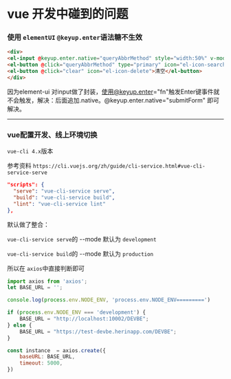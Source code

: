 # vue 开发中碰到的问题

### 使用 `elementUI` `@keyup.enter`语法糖不生效

``` html
<div>
<el-input @keyup.enter.native="queryAbbrMethod" style="width:50%" v-model.trim="searchInput" placeholder="搜索的中文名称或英文名称"></el-input>
<el-button @click="queryAbbrMethod" type="primary" icon="el-icon-search">搜索</el-button>
<el-button @click="clear" icon="el-icon-delete">清空</el-button>
</div>
```

因为element-ui 对input做了封装，使用@keyup.enter="fn"触发Enter键事件就不会触发，解决：后面追加.native。@keyup.enter.native="submitForm" 即可解决。


- - -

### vue配置开发、线上环境切换

`vue-cli 4.x`版本

参考资料 `https://cli.vuejs.org/zh/guide/cli-service.html#vue-cli-service-serve`

``` json
"scripts": {
  "serve": "vue-cli-service serve",
  "build": "vue-cli-service build",
  "lint": "vue-cli-service lint"
},
```

默认做了整合：

`vue-cli-service serve`的 --mode 默认为 `development`

`vue-cli-service build`的 --mode 默认为 `production`

所以在 `axios`中直接判断即可

```js
import axios from 'axios';
let BASE_URL = '';

console.log(process.env.NODE_ENV, 'process.env.NODE_ENV=========')

if (process.env.NODE_ENV === 'development') {
    BASE_URL = "http://localhost:10002/DEVBE";
} else {
    BASE_URL = "https://test-devbe.herinapp.com/DEVBE";
}

const instance  = axios.create({
    baseURL: BASE_URL,
    timeout: 5000,
})

```





